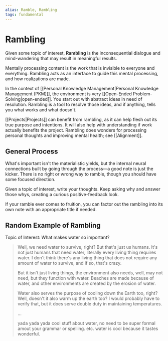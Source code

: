 ```yaml
---
alias: Ramble, Rambling
tags: fundamental
---
```

# Rambling
Given some topic of interest, **Rambling** is the inconsequential dialogue and mind-wandering that may result in meaningful results.

Mentally processing content is the work that is invisible to everyone and everything. Rambling acts as an interface to guide this mental processing, and how realizations are made.

In the context of [[Personal Knowledge Management|Personal Knowledge Management (PKM)]], the environment is very [[Open-Ended Problem-Solving|open-ended]]. You start out with abstract ideas in need of resolution. Rambling is a tool to resolve those ideas, and if anything, tells you what works and what doesn't.

[[Projects|Projects]] can benefit from rambling, as it can help flesh out its true purpose and intentions. It will also help with understanding if work actually benefits the project. Rambling does wonders for processing personal thoughts and improving mental health; see [[Alignment]].

## General Process
What's important isn't the materialistic yields, but the internal neural connections built by going through the process—a good note is just the kicker. There is no right or wrong way to ramble, though you should have some focused direction.

Given a topic of interest, write your thoughts. Keep asking why and answer those whys, creating a curious positive-feedback look.

If your ramble ever comes to fruition, you can factor out the rambling into its own note with an appropriate title if needed.

## Random Example of Rambling
Topic of Interest: What makes water so important?
> Well, we need water to survive, right? But that's just us humans. It's not just humans that need water, literally every living thing requires water. I don't think there's any living thing that does not require any amount of water to survive, and if so, that's crazy.
> 
> But it isn't just living things, the environment also needs, well, may not need, but they function with water. Beaches are made because of water, and other environments are created by the erosion of water.
> 
> Water also serves the purpose of cooling down the Earth too, right? Well, doesn't it also warm up the earth too? I would probably have to verify that, but it does serve double duty in maintaining temperatures.
> 
> ...
> 
> yada yada yada cool stuff about water, no need to be super formal amout your grammar or spelling. etc. water is cool because it tastes wonderful.